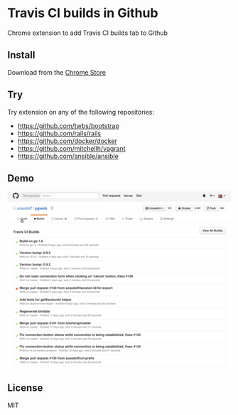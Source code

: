 # Travis CI builds in Github

Chrome extension to add Travis CI builds tab to Github

## Install

Download from the [Chrome Store](https://chrome.google.com/webstore/detail/github-travis-ci-builds/dphnhapafaimelkockemokgfdocadbdo)

## Try

Try extension on any of the following repositories:

- https://github.com/twbs/bootstrap
- https://github.com/rails/rails
- https://github.com/docker/docker
- https://github.com/mitchellh/vagrant
- https://github.com/ansible/ansible

## Demo

![demo](demo.gif)

## License

MIT